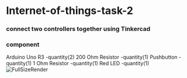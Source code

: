 # Internet-of-things-task-2
### connect two controllers together using Tinkercad
### component
Arduino Uno R3  -quantity(2)
200 Ohm Resistor  -quantity(1)
Pushbutton  -quantity(1)
1 Ohm Resistor  -quantity(1)
Red LED  -quantity(1)
![FullSizeRender](https://github.com/ShahadAlshahrani/Internet-of-things-task-2/assets/139855183/fd71bb4d-3860-414a-83c2-ba335a7ef15d)


